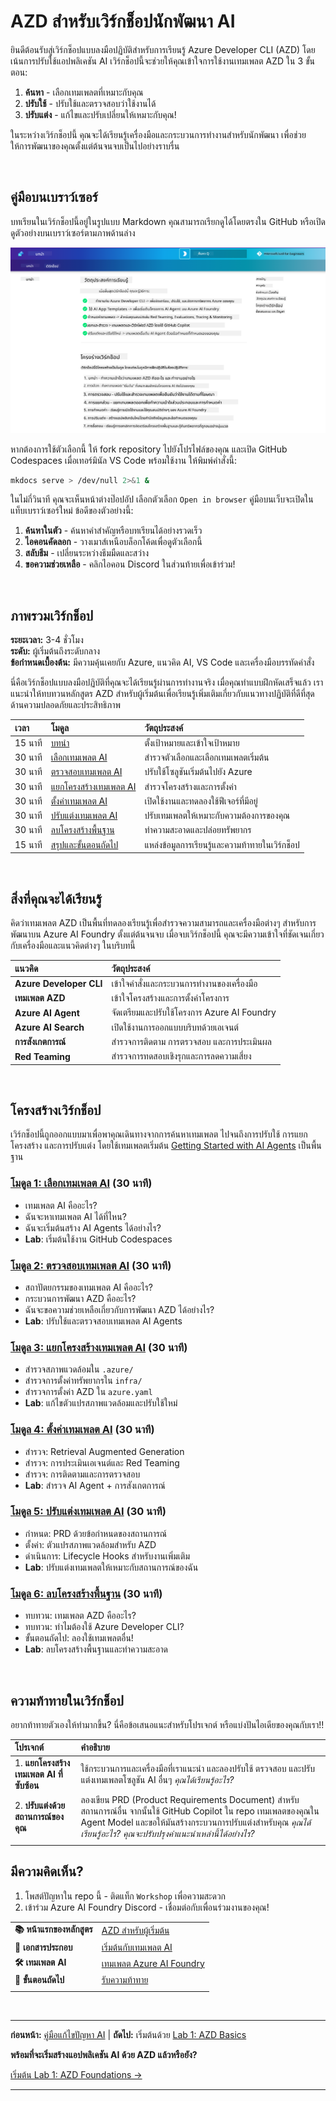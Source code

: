 <!--
CO_OP_TRANSLATOR_METADATA:
{
  "original_hash": "9cc966416ab431c38b2ab863884b196c",
  "translation_date": "2025-09-24T21:18:15+00:00",
  "source_file": "workshop/README.md",
  "language_code": "th"
}
-->
# AZD สำหรับเวิร์กช็อปนักพัฒนา AI

ยินดีต้อนรับสู่เวิร์กช็อปแบบลงมือปฏิบัติสำหรับการเรียนรู้ Azure Developer CLI (AZD) โดยเน้นการปรับใช้แอปพลิเคชัน AI เวิร์กช็อปนี้จะช่วยให้คุณเข้าใจการใช้งานเทมเพลต AZD ใน 3 ขั้นตอน:

1. **ค้นหา** - เลือกเทมเพลตที่เหมาะกับคุณ
1. **ปรับใช้** - ปรับใช้และตรวจสอบว่าใช้งานได้
1. **ปรับแต่ง** - แก้ไขและปรับเปลี่ยนให้เหมาะกับคุณ!

ในระหว่างเวิร์กช็อปนี้ คุณจะได้เรียนรู้เครื่องมือและกระบวนการทำงานสำหรับนักพัฒนา เพื่อช่วยให้การพัฒนาของคุณตั้งแต่ต้นจนจบเป็นไปอย่างราบรื่น

<br/>

## คู่มือบนเบราว์เซอร์

บทเรียนในเวิร์กช็อปนี้อยู่ในรูปแบบ Markdown คุณสามารถเรียกดูได้โดยตรงใน GitHub หรือเปิดดูตัวอย่างบนเบราว์เซอร์ตามภาพด้านล่าง

![Workshop](../../../translated_images/workshop.75906f133e6f8ba07ab0302ce17f67ff90f357513f3d4c4bbafa5978b10f058b.th.png)

หากต้องการใช้ตัวเลือกนี้ ให้ fork repository ไปยังโปรไฟล์ของคุณ และเปิด GitHub Codespaces เมื่อเทอร์มินัล VS Code พร้อมใช้งาน ให้พิมพ์คำสั่งนี้:

```bash title="" linenums="0"
mkdocs serve > /dev/null 2>&1 &
```

ในไม่กี่วินาที คุณจะเห็นหน้าต่างป๊อปอัป เลือกตัวเลือก `Open in browser` คู่มือบนเว็บจะเปิดในแท็บเบราว์เซอร์ใหม่ ข้อดีของตัวอย่างนี้:

1. **ค้นหาในตัว** - ค้นหาคำสำคัญหรือบทเรียนได้อย่างรวดเร็ว
1. **ไอคอนคัดลอก** - วางเมาส์เหนือบล็อกโค้ดเพื่อดูตัวเลือกนี้
1. **สลับธีม** - เปลี่ยนระหว่างธีมมืดและสว่าง
1. **ขอความช่วยเหลือ** - คลิกไอคอน Discord ในส่วนท้ายเพื่อเข้าร่วม!

<br/>

## ภาพรวมเวิร์กช็อป

**ระยะเวลา:** 3-4 ชั่วโมง  
**ระดับ:** ผู้เริ่มต้นถึงระดับกลาง  
**ข้อกำหนดเบื้องต้น:** มีความคุ้นเคยกับ Azure, แนวคิด AI, VS Code และเครื่องมือบรรทัดคำสั่ง

นี่คือเวิร์กช็อปแบบลงมือปฏิบัติที่คุณจะได้เรียนรู้ผ่านการทำงานจริง เมื่อคุณทำแบบฝึกหัดเสร็จแล้ว เราแนะนำให้ทบทวนหลักสูตร AZD สำหรับผู้เริ่มต้นเพื่อเรียนรู้เพิ่มเติมเกี่ยวกับแนวทางปฏิบัติที่ดีที่สุดด้านความปลอดภัยและประสิทธิภาพ

| เวลา | โมดูล  | วัตถุประสงค์ |
|:---|:---|:---|
| 15 นาที | [บทนำ](docs/instructions/0-Introduction.md) | ตั้งเป้าหมายและเข้าใจเป้าหมาย |
| 30 นาที | [เลือกเทมเพลต AI](docs/instructions/1-Select-AI-Template.md) | สำรวจตัวเลือกและเลือกเทมเพลตเริ่มต้น | 
| 30 นาที | [ตรวจสอบเทมเพลต AI](docs/instructions/2-Validate-AI-Template.md) | ปรับใช้โซลูชันเริ่มต้นไปยัง Azure |
| 30 นาที | [แยกโครงสร้างเทมเพลต AI](docs/instructions/3-Deconstruct-AI-Template.md) | สำรวจโครงสร้างและการตั้งค่า |
| 30 นาที | [ตั้งค่าเทมเพลต AI](docs/instructions/4-Configure-AI-Template.md) | เปิดใช้งานและทดลองใช้ฟีเจอร์ที่มีอยู่ |
| 30 นาที | [ปรับแต่งเทมเพลต AI](docs/instructions/5-Customize-AI-Template.md) | ปรับเทมเพลตให้เหมาะกับความต้องการของคุณ |
| 30 นาที | [ลบโครงสร้างพื้นฐาน](docs/instructions/6-Teardown-Infrastructure.md) | ทำความสะอาดและปล่อยทรัพยากร |
| 15 นาที | [สรุปและขั้นตอนถัดไป](docs/instructions/7-Wrap-up.md) | แหล่งข้อมูลการเรียนรู้และความท้าทายในเวิร์กช็อป |

<br/>

## สิ่งที่คุณจะได้เรียนรู้

คิดว่าเทมเพลต AZD เป็นพื้นที่ทดลองเรียนรู้เพื่อสำรวจความสามารถและเครื่องมือต่างๆ สำหรับการพัฒนาบน Azure AI Foundry ตั้งแต่ต้นจนจบ เมื่อจบเวิร์กช็อปนี้ คุณจะมีความเข้าใจที่ชัดเจนเกี่ยวกับเครื่องมือและแนวคิดต่างๆ ในบริบทนี้

| แนวคิด  | วัตถุประสงค์ |
|:---|:---|
| **Azure Developer CLI** | เข้าใจคำสั่งและกระบวนการทำงานของเครื่องมือ|
| **เทมเพลต AZD**| เข้าใจโครงสร้างและการตั้งค่าโครงการ|
| **Azure AI Agent**| จัดเตรียมและปรับใช้โครงการ Azure AI Foundry |
| **Azure AI Search**| เปิดใช้งานการออกแบบบริบทด้วยเอเจนต์ |
| **การสังเกตการณ์**| สำรวจการติดตาม การตรวจสอบ และการประเมินผล |
| **Red Teaming**| สำรวจการทดสอบเชิงรุกและการลดความเสี่ยง |

<br/>

## โครงสร้างเวิร์กช็อป

เวิร์กช็อปนี้ถูกออกแบบมาเพื่อพาคุณเดินทางจากการค้นหาเทมเพลต ไปจนถึงการปรับใช้ การแยกโครงสร้าง และการปรับแต่ง โดยใช้เทมเพลตเริ่มต้น [Getting Started with AI Agents](https://github.com/Azure-Samples/get-started-with-ai-agents) เป็นพื้นฐาน

### [โมดูล 1: เลือกเทมเพลต AI](docs/instructions/1-Select-AI-Template.md) (30 นาที)

- เทมเพลต AI คืออะไร?
- ฉันจะหาเทมเพลต AI ได้ที่ไหน?
- ฉันจะเริ่มต้นสร้าง AI Agents ได้อย่างไร?
- **Lab**: เริ่มต้นใช้งาน GitHub Codespaces

### [โมดูล 2: ตรวจสอบเทมเพลต AI](docs/instructions/2-Validate-AI-Template.md) (30 นาที)

- สถาปัตยกรรมของเทมเพลต AI คืออะไร?
- กระบวนการพัฒนา AZD คืออะไร?
- ฉันจะขอความช่วยเหลือเกี่ยวกับการพัฒนา AZD ได้อย่างไร?
- **Lab**: ปรับใช้และตรวจสอบเทมเพลต AI Agents

### [โมดูล 3: แยกโครงสร้างเทมเพลต AI](docs/instructions/3-Deconstruct-AI-Template.md) (30 นาที)

- สำรวจสภาพแวดล้อมใน `.azure/` 
- สำรวจการตั้งค่าทรัพยากรใน `infra/` 
- สำรวจการตั้งค่า AZD ใน `azure.yaml`
- **Lab**: แก้ไขตัวแปรสภาพแวดล้อมและปรับใช้ใหม่

### [โมดูล 4: ตั้งค่าเทมเพลต AI](docs/instructions/4-Configure-AI-Template.md) (30 นาที)
- สำรวจ: Retrieval Augmented Generation
- สำรวจ: การประเมินเอเจนต์และ Red Teaming
- สำรวจ: การติดตามและการตรวจสอบ
- **Lab**: สำรวจ AI Agent + การสังเกตการณ์ 

### [โมดูล 5: ปรับแต่งเทมเพลต AI](docs/instructions/5-Customize-AI-Template.md) (30 นาที)
- กำหนด: PRD ด้วยข้อกำหนดของสถานการณ์
- ตั้งค่า: ตัวแปรสภาพแวดล้อมสำหรับ AZD
- ดำเนินการ: Lifecycle Hooks สำหรับงานเพิ่มเติม
- **Lab**: ปรับแต่งเทมเพลตให้เหมาะกับสถานการณ์ของฉัน

### [โมดูล 6: ลบโครงสร้างพื้นฐาน](docs/instructions/6-Teardown-Infrastructure.md) (30 นาที)
- ทบทวน: เทมเพลต AZD คืออะไร?
- ทบทวน: ทำไมต้องใช้ Azure Developer CLI?
- ขั้นตอนถัดไป: ลองใช้เทมเพลตอื่น!
- **Lab**: ลบโครงสร้างพื้นฐานและทำความสะอาด

<br/>

## ความท้าทายในเวิร์กช็อป

อยากท้าทายตัวเองให้ทำมากขึ้น? นี่คือข้อเสนอแนะสำหรับโปรเจกต์ หรือแบ่งปันไอเดียของคุณกับเรา!!

| โปรเจกต์ | คำอธิบาย |
|:---|:---|
|1. **แยกโครงสร้างเทมเพลต AI ที่ซับซ้อน** | ใช้กระบวนการและเครื่องมือที่เราแนะนำ และลองปรับใช้ ตรวจสอบ และปรับแต่งเทมเพลตโซลูชัน AI อื่นๆ _คุณได้เรียนรู้อะไร?_|
|2. **ปรับแต่งด้วยสถานการณ์ของคุณ**  | ลองเขียน PRD (Product Requirements Document) สำหรับสถานการณ์อื่น จากนั้นใช้ GitHub Copilot ใน repo เทมเพลตของคุณใน Agent Model และขอให้มันสร้างกระบวนการปรับแต่งสำหรับคุณ _คุณได้เรียนรู้อะไร? คุณจะปรับปรุงคำแนะนำเหล่านี้ได้อย่างไร?_|
| | |

## มีความคิดเห็น?

1. โพสต์ปัญหาใน repo นี้ - ติดแท็ก `Workshop` เพื่อความสะดวก
1. เข้าร่วม Azure AI Foundry Discord - เชื่อมต่อกับเพื่อนร่วมงานของคุณ!

| | | 
|:---|:---|
| **📚 หน้าแรกของหลักสูตร**| [AZD สำหรับผู้เริ่มต้น](../README.md)|
| **📖 เอกสารประกอบ** | [เริ่มต้นกับเทมเพลต AI](https://learn.microsoft.com/en-us/azure/ai-foundry/how-to/develop/ai-template-get-started)|
| **🛠️ เทมเพลต AI** | [เทมเพลต Azure AI Foundry](https://ai.azure.com/templates) |
|**🚀 ขั้นตอนถัดไป** | [รับความท้าทาย](../../../workshop) |
| | |

<br/>

---

**ก่อนหน้า:** [คู่มือแก้ไขปัญหา AI](../docs/troubleshooting/ai-troubleshooting.md) | **ถัดไป:** เริ่มต้นด้วย [Lab 1: AZD Basics](../../../workshop/lab-1-azd-basics)

**พร้อมที่จะเริ่มสร้างแอปพลิเคชัน AI ด้วย AZD แล้วหรือยัง?**

[เริ่มต้น Lab 1: AZD Foundations →](./lab-1-azd-basics/README.md)

---

